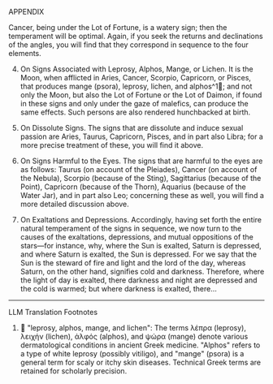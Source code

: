 APPENDIX

Cancer, being under the Lot of Fortune, is a watery sign; then the temperament will be optimal. Again, if you seek the returns and declinations of the angles, you will find that they correspond in sequence to the four elements.

4. On Signs Associated with Leprosy, Alphos, Mange, or Lichen.
It is the Moon, when afflicted in Aries, Cancer, Scorpio, Capricorn, or Pisces, that produces mange (psora), leprosy, lichen, and alphos^1🤖; and not only the Moon, but also the Lot of Fortune or the Lot of Daimon, if found in these signs and only under the gaze of malefics, can produce the same effects. Such persons are also rendered hunchbacked at birth.

5. On Dissolute Signs.
The signs that are dissolute and induce sexual passion are Aries, Taurus, Capricorn, Pisces, and in part also Libra; for a more precise treatment of these, you will find it above.

6. On Signs Harmful to the Eyes.
The signs that are harmful to the eyes are as follows: Taurus (on account of the Pleiades), Cancer (on account of the Nebula), Scorpio (because of the Sting), Sagittarius (because of the Point), Capricorn (because of the Thorn), Aquarius (because of the Water Jar), and in part also Leo; concerning these as well, you will find a more detailed discussion above.

7. On Exaltations and Depressions.
Accordingly, having set forth the entire natural temperament of the signs in sequence, we now turn to the causes of the exaltations, depressions, and mutual oppositions of the stars—for instance, why, where the Sun is exalted, Saturn is depressed, and where Saturn is exalted, the Sun is depressed. For we say that the Sun is the steward of fire and light and the lord of the day, whereas Saturn, on the other hand, signifies cold and darkness. Therefore, where the light of day is exalted, there darkness and night are depressed and the cold is warmed; but where darkness is exalted, there...

---

LLM Translation Footnotes

1. 🤖 "leprosy, alphos, mange, and lichen": The terms λέπρα (leprosy), λειχήν (lichen), ἀλφός (alphos), and ψώρα (mange) denote various dermatological conditions in ancient Greek medicine. "Alphos" refers to a type of white leprosy (possibly vitiligo), and "mange" (psora) is a general term for scaly or itchy skin diseases. Technical Greek terms are retained for scholarly precision.